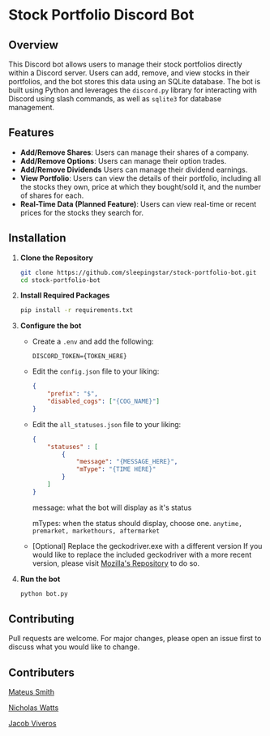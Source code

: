 # Stock Portfolio Discord Bot

## Overview
This Discord bot allows users to manage their stock portfolios directly within a Discord server. Users can add, remove, and view stocks in their portfolios, and the bot stores this data using an SQLite database. The bot is built using Python and leverages the `discord.py` library for interacting with Discord using slash commands, as well as `sqlite3` for database management.

## Features

- **Add/Remove Shares**: Users can manage their shares of a company.
- **Add/Remove Options**: Users can manage their option trades.
- **Add/Remove Dividends** Users can manage their dividend earnings.
- **View Portfolio**: Users can view the details of their portfolio, including all the stocks they own, price at which they bought/sold it, and the number of shares for each.
- **Real-Time Data (Planned Feature)**: Users can view real-time or recent prices for the stocks they search for.
  

## Installation

1. **Clone the Repository**

   ```bash
   git clone https://github.com/sleepingstar/stock-portfolio-bot.git
   cd stock-portfolio-bot
   ```
2. **Install Required Packages**
    ```bash
    pip install -r requirements.txt
    ```
3. **Configure the bot**
    * Create a `.env` and add the following:
        ```
        DISCORD_TOKEN={TOKEN_HERE}
        ```
    * Edit the `config.json` file to your liking:
        ```json
        {
            "prefix": "$",
            "disabled_cogs": ["{COG_NAME}"]
        }
        ```
    * Edit the `all_statuses.json` file to your liking:
        ```json
        {
            "statuses" : [
                {
                    "message": "{MESSAGE_HERE}", 
                    "mType": "{TIME HERE}"
                }
            ]
        }
        ```
        message: what the bot will display as it's status

        mTypes: when the status should display, choose one. `anytime, premarket, markethours, aftermarket`
    
    * [Optional] Replace the geckodriver.exe with a different version
        If you would like to replace the included geckodriver with a more recent version, please visit [Mozilla's Repository](https://github.com/mozilla/geckodriver/) to do so.

5. **Run the bot**

    ```bash
    python bot.py
    ```

## Contributing

Pull requests are welcome. For major changes, please open an issue first
to discuss what you would like to change.

## Contributers
[Mateus Smith](https://github.com/SleepingStar)

[Nicholas Watts](https://github.com/Dabby-Tabby)

[Jacob Viveros](https://github.com/YakosWorkshop)
